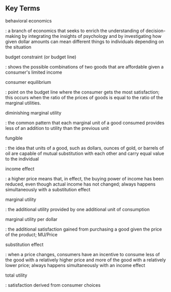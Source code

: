 ## Key Terms

behavioral economics

:   a branch of economics that seeks to enrich the understanding of
    decision-making by integrating the insights of psychology and by
    investigating how given dollar amounts can mean different things to
    individuals depending on the situation

budget constraint (or budget line)

:   shows the possible combinations of two goods that are affordable
    given a consumer's limited income

consumer equilibrium

:   point on the budget line where the consumer gets the most
    satisfaction; this occurs when the ratio of the prices of goods is
    equal to the ratio of the marginal utilities.

diminishing marginal utility

:   the common pattern that each marginal unit of a good consumed
    provides less of an addition to utility than the previous unit

fungible

:   the idea that units of a good, such as dollars, ounces of gold, or
    barrels of oil are capable of mutual substitution with each other
    and carry equal value to the individual

income effect

:   a higher price means that, in effect, the buying power of income has
    been reduced, even though actual income has not changed; always
    happens simultaneously with a substitution effect

marginal utility

:   the additional utility provided by one additional unit of
    consumption

marginal utility per dollar

:   the additional satisfaction gained from purchasing a good given the
    price of the product; MU/Price

substitution effect

:   when a price changes, consumers have an incentive to consume less of
    the good with a relatively higher price and more of the good with a
    relatively lower price; always happens simultaneously with an income
    effect

total utility

:   satisfaction derived from consumer choices
